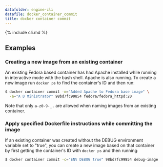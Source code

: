 ```yaml
---
datafolder: engine-cli
datafile: docker_container_commit
title: docker container commit
---
```


<!--
Sorry, but the contents of this page are automatically generated from
Docker's source code. If you want to suggest a change to the text that appears
here, you'll need to find the string by searching this repo:

https://www.github.com/docker/docker
-->

{% include cli.md %}

## Examples

### Creating a new image from an existing container
An existing Fedora based container has had Apache installed while running
in interactive mode with the bash shell. Apache is also running. To
create a new image run `docker ps` to find the container's ID and then run:

```bash
$ docker container commit -m="Added Apache to Fedora base image" \
  -a="A D Ministrator" 98bd7fc99854 fedora/fedora_httpd:20
```

Note that only `a-z0-9-_.` are allowed when naming images from an
existing container.

### Apply specified Dockerfile instructions while committing the image
If an existing container was created without the DEBUG environment
variable set to "true", you can create a new image based on that
container by first getting the container's ID with `docker ps` and
then running:

```bash
$ docker container commit -c="ENV DEBUG true" 98bd7fc99854 debug-image
```

